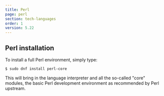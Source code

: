 ```yaml
---
title: Perl
page: perl
section: tech-languages
order: 1
version: 5.22
---
```


## Perl installation

To install a full Perl environment, simply type:

```
$ sudo dnf install perl-core
```

This will bring in the language interpreter and all the so-called "core" modules, the basic Perl development environment as recommended by Perl upstream.
